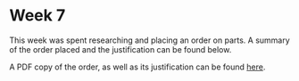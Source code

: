 # Week 7

This week was spent researching and placing an order on parts. A summary of the order placed and the justification can be found below.

A PDF copy of the order, as well as its justification can be found [here](https://drive.google.com/file/d/0B-P4-RA44wmtZ0tCeFZkeHNoNFE/view?usp=sharing).
